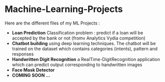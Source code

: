 # Machine-Learning-Projects
Here are the different files of my ML Projects :
* **Loan Prediction** Classification problem : predict if a loan will be accepted by the bank or not (fromv Analytics Vydia competition)
* **Chatbot building** using deep learning techniques. The chatbot will be trained on the dataset which contains categories (intents), pattern and responses
* **Handwritten Digit Recognition** a RealTime-DigitRecognition application which can predict output corresponding to handwritten images
* **Face Mask Detector** 
* **COMING SOON ...** 
